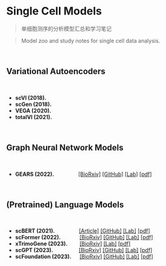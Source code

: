 # Single Cell Models

> 单细胞测序的分析模型汇总和学习笔记

> Model zoo and study notes for single cell data analysis.

<br>

## Variational Autoencoders

<br>

- **scVI (2018).**
- **scGen (2018).**
- **VEGA (2020).**
- **totalVI (2021).**

<br>

## Graph Neural Network Models

<br>

- **GEARS (2022).** &emsp;&emsp;&emsp;&emsp; [[BioRxiv]](https://www.biorxiv.org/content/10.1101/2022.07.12.499735) [[GitHub]](https://github.com/snap-stanford/GEARS) [[Lab]](http://snap.stanford.edu/) [[pdf]](https://www.biorxiv.org/content/10.1101/2022.07.12.499735.full.pdf)

<br>

## (Pretrained) Language Models

<br>

- **scBERT (2021).** &emsp;&emsp;&emsp;&emsp; [[Article]](https://www.nature.com/articles/s42256-022-00534-z) [[GitHub]](https://github.com/TencentAILabHealthcare/scBERT) [[Lab]](https://ai.tencent.com/ailab) [[pdf]](https://www.nature.com/articles/s42256-022-00534-z.pdf)
- **scFormer (2022).** &emsp;&emsp;&emsp; [[BioRxiv]](https://www.biorxiv.org/content/10.1101/2022.11.20.517285) [[GitHub]](https://github.com/bowang-lab/scFormer) [[Lab]](https://wanglab.ml/) [[pdf]](https://www.biorxiv.org/content/10.1101/2022.11.20.517285.full.pdf)
- **xTrimoGene (2023).** &emsp;&emsp;[[BioRxiv]](https://www.biorxiv.org/content/10.1101/2023.03.24.534055) [[Lab]](https://www.biomap.com/) [[pdf]](https://www.biorxiv.org/content/10.1101/2023.03.24.534055.full.pdf)
- **scGPT (2023).** &emsp;&emsp;&emsp;&emsp;&nbsp; [[BioRxiv]](https://www.biorxiv.org/content/10.1101/2023.04.30.538439) [[GitHub]](https://github.com/bowang-lab/scGPT) [[Lab]](https://wanglab.ml/) [[pdf]](https://www.biorxiv.org/content/10.1101/2023.04.30.538439.full.pdf)
- **scFoundation (2023).** &emsp; [[BioRxiv]](https://www.biorxiv.org/content/10.1101/2023.05.29.542705) [[GitHub]](https://github.com/biomap-research/scFoundation) [[Lab]](https://www.biomap.com/) [[pdf]](https://www.biorxiv.org/content/10.1101/2023.05.29.542705.full.pdf)

<br>
